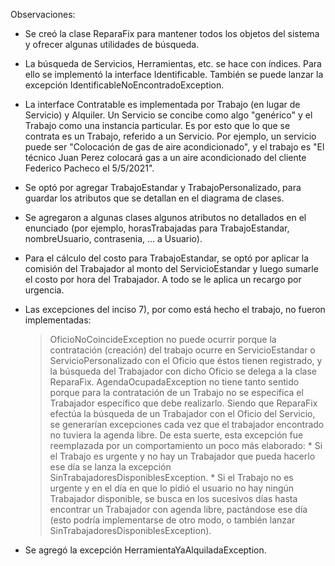 Observaciones:

- Se creó la clase ReparaFix para mantener todos los objetos del sistema y ofrecer algunas utilidades 
de búsqueda.

- La búsqueda de Servicios, Herramientas, etc. se hace con índices. Para ello se implementó la interface
Identificable. También se puede lanzar la excepción IdentificableNoEncontradoException. 

- La interface Contratable es implementada por Trabajo (en lugar de Servicio) y Alquiler. Un 
Servicio se concibe como algo "genérico" y el Trabajo como una instancia particular. Es por 
esto que lo que se contrata es un Trabajo, referido a un Servicio. Por ejemplo, un servicio 
puede ser "Colocación de gas de aire acondicionado", y el trabajo es "El técnico Juan Perez 
colocará gas a un aire acondicionado del cliente Federico Pacheco el 5/5/2021".

- Se optó por agregar TrabajoEstandar y TrabajoPersonalizado, para guardar los atributos 
que se detallan en el diagrama de clases.

- Se agregaron a algunas clases algunos atributos no detallados en el enunciado (por ejemplo,
horasTrabajadas para TrabajoEstandar, nombreUsuario, contrasenia, ... a Usuario).

- Para el cálculo del costo para TrabajoEstandar, se optó por aplicar la comisión del Trabajador al 
monto del ServicioEstandar y luego sumarle el costo por hora del Trabajador. A todo se le aplica un 
recargo por urgencia. 

- Las excepciones del inciso 7), por como está hecho el trabajo, no fueron implementadas:
	> OficioNoCoincideException no puede ocurrir porque la contratación (creación) del trabajo 
	ocurre en ServicioEstandar o ServicioPersonalizado con el Oficio que éstos tienen registrado,
	y la búsqueda del Trabajador con dicho Oficio se delega a la clase ReparaFix.
	> AgendaOcupadaException no tiene tanto sentido porque para la contratación de un Trabajo no
	se especifica el Trabajador específico que debe realizarlo. Siendo que ReparaFix efectúa la 
	búsqueda de un Trabajador con el Oficio del Servicio, se generarían excepciones cada vez que 
	el trabajador encontrado no tuviera la agenda libre. De esta suerte, esta excepción fue
	reemplazada por un comportamiento un poco más elaborado:
		* Si el Trabajo es urgente y no hay un Trabajador que pueda hacerlo ese día se lanza
		la excepción SinTrabajadoresDisponiblesException.
		* Si el Trabajo no es urgente y en el día en que lo pidió el usuario no hay ningún
		Trabajador disponible, se busca en los sucesivos días hasta encontrar un Trabajador
		con agenda libre, pactándose ese día (esto podría implementarse de otro modo, o 
		también lanzar SinTrabajadoresDisponiblesException).

- Se agregó la excepción HerramientaYaAlquiladaException. 



